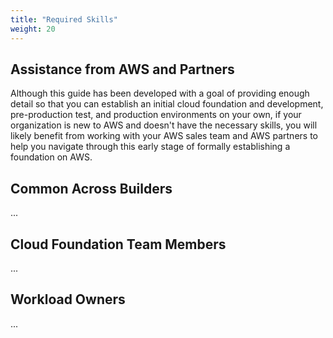 ```yaml
---
title: "Required Skills"
weight: 20
---  
```


## Assistance from AWS and Partners

Although this guide has been developed with a goal of providing enough detail so that you can establish an initial cloud foundation and development, pre-production test, and production environments on your own, if your organization is new to AWS and doesn't have the necessary skills, you will likely benefit from working with your AWS sales team and AWS partners to help you navigate through this early stage of formally establishing a foundation on AWS.

## Common Across Builders

...

## Cloud Foundation Team Members

...

## Workload Owners

...